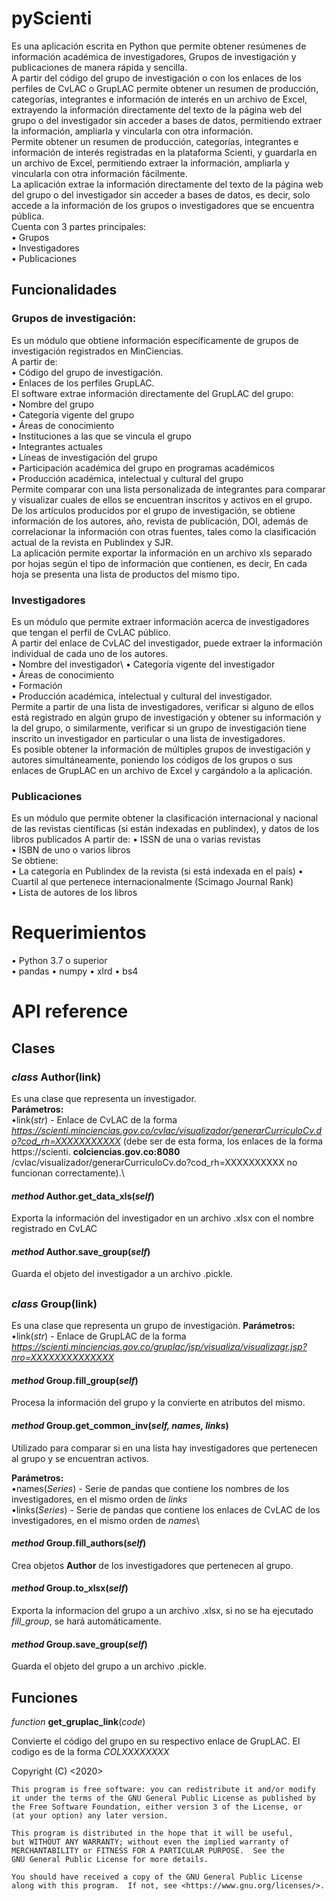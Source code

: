 # pyScienti
Es una aplicación escrita en Python que permite obtener resúmenes de información académica de investigadores, Grupos de investigación y publicaciones de manera rápida y sencilla.\
A partir del código del grupo de investigación o con los enlaces de los perfiles de CvLAC o GrupLAC permite obtener un resumen de producción, categorías, integrantes e información de interés en un archivo de Excel, extrayendo la información directamente del texto de la página web del grupo o del investigador sin acceder a bases de datos, permitiendo extraer la información, ampliarla y vincularla con otra información.\
Permite obtener un resumen de producción, categorías, integrantes e información de interés registradas en la plataforma Scienti, y guardarla en un archivo de Excel, permitiendo extraer la información, ampliarla y vincularla con otra información fácilmente.\
La aplicación extrae la información directamente del texto de la página web del grupo o del investigador sin acceder a bases de datos, es decir, solo accede a la información de los grupos o investigadores que se encuentra pública.\
Cuenta con 3 partes principales:\
•	Grupos\
•	Investigadores\
•	Publicaciones
## Funcionalidades
### Grupos de investigación:
Es un módulo que obtiene información específicamente de grupos de investigación registrados en MinCiencias.\
A partir de:\
•	Código del grupo de investigación.\
•	Enlaces de los perfiles GrupLAC.\
El software extrae información directamente del GrupLAC del grupo:\
•	Nombre del grupo \
•	Categoría vigente del grupo\
•	Áreas de conocimiento\
•	Instituciones a las que se vincula el grupo\
•	Integrantes actuales\
•	Líneas de investigación del grupo\
•	Participación académica del grupo en programas académicos\
•	Producción académica, intelectual y cultural del grupo\
Permite comparar con una lista personalizada de integrantes para comparar y visualizar cuales de ellos se encuentran inscritos y activos en el grupo.\
De los artículos producidos por el grupo de investigación, se obtiene información de los autores, año, revista de publicación, DOI, además de correlacionar la información con otras fuentes, tales como la clasificación actual de la revista en Publindex y SJR.\
La aplicación permite exportar la información en un archivo xls separado por hojas según el tipo de información que contienen, es decir, En cada hoja se presenta una lista de productos del mismo tipo.
### Investigadores
Es un módulo que permite extraer información acerca de investigadores que tengan el perfil de CvLAC público.\
A partir del enlace de CvLAC del investigador, puede extraer la información individual de cada uno de los autores.\
•	Nombre del investigador\ 
•	Categoría vigente del investigador\
•	Áreas de conocimiento\
•	Formación\
•	Producción académica, intelectual y cultural del investigador.\
Permite a partir de una lista de investigadores, verificar si alguno de ellos está registrado en algún grupo de investigación y obtener su información y la del grupo, o similarmente, verificar si un grupo de investigación tiene inscrito un investigador en particular o una lista de investigadores.\
Es posible obtener la información de múltiples grupos de investigación y autores simultáneamente, poniendo los códigos de los grupos o sus enlaces de GrupLAC en un archivo de Excel y cargándolo a la aplicación.
### Publicaciones
Es un módulo que permite obtener la clasificación internacional y nacional de las revistas científicas (si están indexadas en publindex), y datos de los libros publicados
A partir de:
•	ISSN de una o varias revistas\
•	ISBN de uno o varios libros\
Se obtiene:\
•	La categoría en Publindex de la revista (si está indexada en el país) 
•	Cuartil al que pertenece internacionalmente (Scimago Journal Rank)\
•	Lista de autores de los libros

# Requerimientos
•	Python 3.7 o superior\
•	pandas
•	numpy
•	xlrd
•	bs4


# API reference

## Clases
### *class* **Author**(link)

Es una clase que representa un investigador.\
  **Parámetros:**\
  •link(*str*) - Enlace de CvLAC de la forma *https://scienti.minciencias.gov.co/cvlac/visualizador/generarCurriculoCv.do?cod_rh=XXXXXXXXXXX* (debe ser de esta forma, los enlaces de la forma https://scienti. **colciencias.gov.co:8080** /cvlac/visualizador/generarCurriculoCv.do?cod_rh=XXXXXXXXXX no funcionan correctamente).\
  
#### *method* **Author.get_data_xls**(*self*)

Exporta la información del investigador en un archivo .xlsx con el nombre registrado en CvLAC

#### *method* **Author.save_group**(*self*)

Guarda el objeto del investigador a un archivo .pickle.

##
  
### *class* **Group**(link)

Es una clase que representa un grupo de investigación.
  **Parámetros:**\
  •link(*str*) - Enlace de GrupLAC de la forma *https://scienti.minciencias.gov.co/gruplac/jsp/visualiza/visualizagr.jsp?nro=XXXXXXXXXXXXXX*

#### *method* **Group.fill_group**(*self*)

Procesa la información del grupo y la convierte en atributos del mismo.

#### *method* **Group.get_common_inv**(*self, names, links*)

Utilizado para comparar si en una lista hay investigadores que pertenecen al grupo y se encuentran activos.

**Parámetros:**\
  •names(*Series*) - Serie de pandas que contiene los nombres de los investigadores, en el mismo orden de *links*\
  •links(*Series*) - Serie de pandas que contiene los enlaces de CvLAC de los investigadores, en el mismo orden de *names*\
  
#### *method* **Group.fill_authors**(*self*)

Crea objetos **Author** de los investigadores que pertenecen al grupo.

#### *method* **Group.to_xlsx**(*self*)

Exporta la informacion del grupo a un archivo .xlsx, si no se ha ejecutado *fill_group*, se hará automáticamente.

#### *method* **Group.save_group**(*self*)

Guarda el objeto del grupo a un archivo .pickle.


## Funciones
*function* **get_gruplac_link**(*code*)

Convierte el código del grupo en su respectivo enlace de GrupLAC. El codigo es de la forma *COLXXXXXXXX*


Copyright (C) <2020>

    This program is free software: you can redistribute it and/or modify
    it under the terms of the GNU General Public License as published by
    the Free Software Foundation, either version 3 of the License, or
    (at your option) any later version.

    This program is distributed in the hope that it will be useful,
    but WITHOUT ANY WARRANTY; without even the implied warranty of
    MERCHANTABILITY or FITNESS FOR A PARTICULAR PURPOSE.  See the
    GNU General Public License for more details.

    You should have received a copy of the GNU General Public License
    along with this program.  If not, see <https://www.gnu.org/licenses/>.

  
